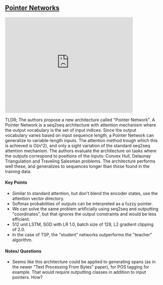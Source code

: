 ## [Pointer Networks](http://arxiv.org/abs/1506.03134)

<iframe width="420" height="315" src="https://www.youtube.com/embed/yS7rHi_lUGU" frameborder="0" allowfullscreen></iframe>

TLDR; The authors propose a new architecture called "Pointer Network". A Pointer Network is a seq2seq architecture with attention mechanism where the output vocabulary is the set of input indices. Since the output vocabulary varies based on input sequence length, a Pointer Network can generalize to variable-length inputs. The attention method trough which this is achieved is O(n^2), and only a sight variation of the standard seq2seq attention mechanism. The authors evaluate the architecture on tasks where the outputs correspond to positions of the inputs: Convex Hull, Delaunay Triangulation and Traveling Salesman problems. The architecture performs well these, and generalizes to sequences longer than those found in the training data.


#### Key Points

- Similar to standard attention, but don't blend the encoder states, use the attention vector directory.
- Softmax probabilities of outputs can be interpreted as a fuzzy pointer.
- We can solve the same problem artificially using seq2seq and outputting "coordinates", but that ignores the output constraints and would be less efficient.
- 512 unit LSTM, SGD with LR 1.0, batch size of 128, L2 gradient clipping of 2.0.
- In the case of TSP, the "student" networks outperforms the "teacher" algorithm.


#### Notes/  Questions

- Seems like this architecture could be applied to generating spans (as in the newer "Text Processing From Bytes" paper), for POS tagging for example. That would require outputting classes in addition to input pointers. How?
